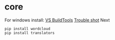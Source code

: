 # core


For windows install:
[VS BuildTools](https://visualstudio.microsoft.com/pl/visual-cpp-build-tools/)
[Trouble shot](https://docs.microsoft.com/en-us/answers/questions/136595/error-microsoft-visual-c-140-or-greater-is-require.html)
Next
```
pip install wordcloud
pip install translators
```


